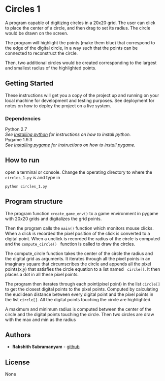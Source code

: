 # Circles 1

A program capable of digitizing circles in a 20x20 grid.
The user can click to place the center of a circle, and then drag to
set its radius. The circle would be drawn on the screen.

The program will highlight the points (make them blue) that correspond to the edge of the digital circle, in a way such that the points can be connected to reconstruct the circle.

Then, two additional circles would be created corresponding to the largest and smallest radius of the highlighted points.

## Getting Started

These instructions will get you a copy of the project up and running on your local machine for development and testing purposes. See deployment for notes on how to deploy the project on a live system.

### Dependencies

Python 2.7  
*See [Installing python](https://www.python.org/download/releases/2.7/) for instructions on how to install python.*  
Pygame 1.9.3  
*See [Installing pygame](https://cit.dixie.edu/cs/1410/pygame-installation.pdf) for instructions on how to install pygame.*

## How to run

open a terminal or console. Change the operating directory to where the ```circles_1.py``` is  and type in

```
python circles_1.py
```

## Program structure

The program function ```create_game_env()``` to a game environment in pygame with 20x20 grids and digitalizes the grid points.

Then the program calls the ``` main() ``` function which monitors mouse clicks.  
When a click is recorded the pixel position of the click is converted to a digital point. When a unclick is recorded the radius of the circle is computed and the ```compute_circle() ``` function is called to draw the circles.

The compute_circle function takes the center of the circle the radius and the digital grid as arguments. It iterates through all the pixel points in an imaginary square that circumscribes the circle and appends all the pixel points(x,y) that satisfies the circle equation to a list named ` circle[]`. It then places a dot in all these pixel points.

The program then iterates through each point(pixel point) in the list `circle[]` to get the closest digital points to the pixel points. Computed by calculating the euclidean distance between every digital point and the pixel points in the list `circle[]`. All the digital points touching the circle are highlighted.

A maximum and minimum radius is computed between the center of the circle and the digital points touching the circle. Then two circles are draw with the max and min as the radius


## Authors

* **Rakshith Subramanyam** -  [github](https://github.com/Rakshith-2905)


## License

None
